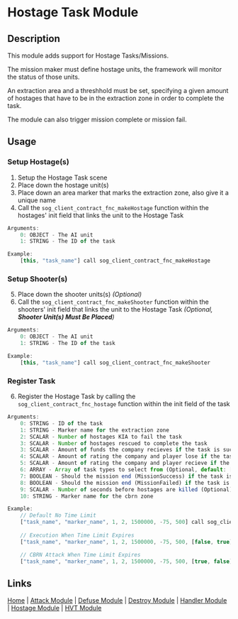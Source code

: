 # Hostage Task Module

## Description
This module adds support for Hostage Tasks/Missions.

The mission maker must define hostage units, the framework will monitor the status of those units.

An extraction area and a threshhold must be set, specifying a given amount of hostages that have to be in the extraction zone in order to complete the task.

The module can also trigger mission complete or mission fail.

## Usage
### Setup Hostage(s)
1. Setup the Hostage Task scene
2. Place down the hostage unit(s)
3. Place down an area marker that marks the extraction zone, also give it a unique name
4. Call the `sog_client_contract_fnc_makeHostage` function within the hostages' init field that links the unit to the Hostage Task

```js
Arguments:
	0: OBJECT - The AI unit
	1: STRING - The ID of the task

Example:
	[this, "task_name"] call sog_client_contract_fnc_makeHostage
```

### Setup Shooter(s)
5. Place down the shooter units(s) _(Optional)_
6. Call the `sog_client_contract_fnc_makeShooter` function within the shooters' init field that links the unit to the Hostage Task _(Optional, **Shooter Unit(s) Must Be Placed**)_

```js
Arguments:
	0: OBJECT - The AI unit
	1: STRING - The ID of the task

Example:
	[this, "task_name"] call sog_client_contract_fnc_makeShooter
```
### Register Task
6. Register the Hostage Task by calling the `sog_client_contract_fnc_hostage` function within the init field of the task

```js
Arguments:
	0: STRING - ID of the task
	1: STRING - Marker name for the extraction zone
	2: SCALAR - Number of hostages KIA to fail the task
	3: SCALAR - Number of hostages rescued to complete the task
	3: SCALAR - Amount of funds the company recieves if the task is successful
	4: SCALAR - Amount of rating the company and player lose if the task is failed
	5: SCALAR - Amount of rating the company and player recieve if the task is successful
	6: ARRAY - Array of task types to select from (Optional, default: [false, false])
	7: BOOLEAN - Should the mission end (MissionSuccess) if the task is successful (Optional, default: false)
	8: BOOLEAN - Should the mission end (MissionFailed) if the task is failed (Optional, default: false)
	9: SCALAR - Number of seconds before hostages are killed (Optional)
	10: STRING - Marker name for the cbrn zone

Example:
	// Default No Time Limit
	["task_name", "marker_name", 1, 2, 1500000, -75, 500] call sog_client_contract_fnc_hostage
	
	// Execution When Time Limit Expires
	["task_name", "marker_name", 1, 2, 1500000, -75, 500, [false, true], false, false, 45] spawn sog_client_contract_fnc_hostage

	// CBRN Attack When Time Limit Expires
	["task_name", "marker_name", 1, 2, 1500000, -75, 500, [true, false], false, false, 45, "marker_name"] spawn sog_client_contract_fnc_hostage
```

## Links
[Home](framework/index) |
[Attack Module](framework/attack) |
[Defuse Module](framework/defuse) |
[Destroy Module](framework/destroy) |
[Handler Module](framework/handler) |
[Hostage Module](framework/hostage) |
[HVT Module](framework/hvt)